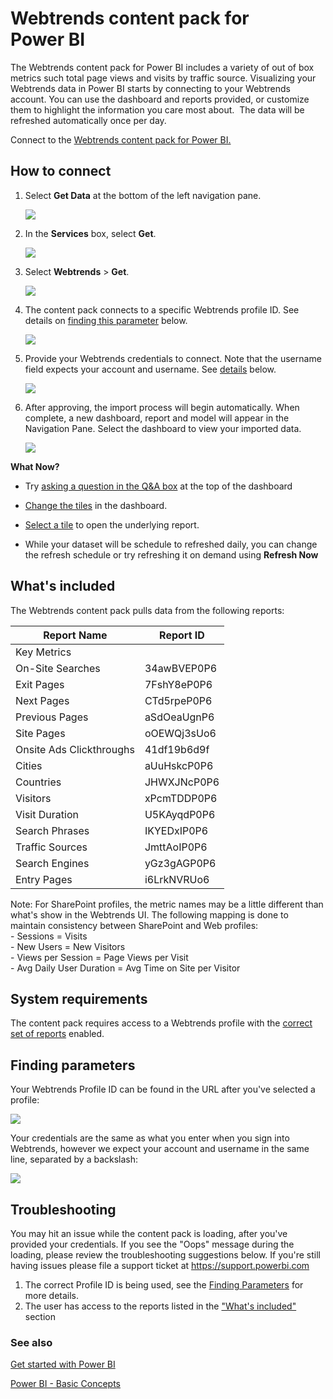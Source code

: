 ﻿<properties 
   pageTitle="Webtrends content pack for Power BI"
   description="Webtrends content pack for Power BI"
   services="powerbi" 
   documentationCenter="" 
   authors="theresapalmer" 
   manager="mblythe" 
   backup=""
   editor=""
   tags=""
   qualityFocus="no"
   qualityDate=""/>
 
<tags
   ms.service="powerbi"
   ms.devlang="NA"
   ms.topic="article"
   ms.tgt_pltfrm="NA"
   ms.workload="powerbi"
   ms.date="05/17/2016"
   ms.author="tpalmer"/>
   
# Webtrends content pack for Power&nbsp;BI

The Webtrends content pack for Power BI includes a variety of out of box metrics such total page views and visits by traffic source. Visualizing your Webtrends data in Power BI starts by connecting to your Webtrends account. You can use the dashboard and reports provided, or customize them to highlight the information you care most about.  The data will be refreshed automatically once per day.

Connect to the [Webtrends content pack for Power BI.](https://app.powerbi.com/getdata/services/webtrends)

## How to connect

1.  Select **Get Data** at the bottom of the left navigation pane.

	![](media/powerbi-content-pack-webtrends/getdata3.png)

2.  In the **Services** box, select **Get**.

	![](media/powerbi-content-pack-webtrends/services.PNG)

3.  Select **Webtrends** \> **Get**.

	![](media/powerbi-content-pack-webtrends/webtrends.png)

4.  The content pack connects to a specific Webtrends profile ID. See details on [finding this parameter](#FindingParams) below.

	![](media/powerbi-content-pack-webtrends/parameters.PNG)

5.  Provide your Webtrends credentials to connect. Note that the username field expects your account and username. See [details](#FindingParams) below.

	![](media/powerbi-content-pack-webtrends/creds.PNG)

6.  After approving, the import process will begin automatically. When complete, a new dashboard, report and model will appear in the Navigation Pane. Select the dashboard to view your imported data.

	![](media/powerbi-content-pack-webtrends/dashboard.PNG)


**What Now?**

- Try [asking a question in the Q&A box](powerbi-service-q-and-a.md) at the top of the dashboard

- [Change the tiles](powerbi-service-edit-a-tile-in-a-dashboard.md) in the dashboard.

- [Select a tile](powerbi-service-dashboard-tiles.md) to open the underlying report.

- While your dataset will be schedule to refreshed daily, you can change the refresh schedule or try refreshing it on demand using **Refresh Now**

## What's included
<a name="Included"></a>

The Webtrends content pack pulls data from the following reports:  

|Report Name|Report ID|
|---|---|
|Key Metrics| |
|On-Site Searches|34awBVEP0P6|
|Exit Pages|7FshY8eP0P6|
|Next Pages|CTd5rpeP0P6|
|Previous Pages|aSdOeaUgnP6|
|Site Pages|oOEWQj3sUo6|
|Onsite Ads Clickthroughs|41df19b6d9f|
|Cities|aUuHskcP0P6|
|Countries|JHWXJNcP0P6|
|Visitors|xPcmTDDP0P6|
|Visit Duration|U5KAyqdP0P6|
|Search Phrases|IKYEDxIP0P6|
|Traffic Sources|JmttAoIP0P6|
|Search Engines|yGz3gAGP0P6|
|Entry Pages|i6LrkNVRUo6|

Note: For SharePoint profiles, the metric names may be a little different than what's show in the Webtrends UI. The following mapping is done to maintain consistency between SharePoint and Web profiles:   
    - Sessions = Visits  
    - New Users = New Visitors  
    - Views per Session = Page Views per Visit  
    - Avg Daily User Duration = Avg Time on Site per Visitor  

## System requirements

The content pack requires access to a Webtrends profile with the [correct set of reports](#Included) enabled. 

<a name="FindingParams"></a>
## Finding parameters

Your Webtrends Profile ID can be found in the URL after you've selected a profile:

![](media/powerbi-content-pack-webtrends/WebtrendsParameters.png)

Your credentials are the same as what you enter when you sign into Webtrends, however we expect your account and username in the same line, separated by a backslash:

![](media/powerbi-content-pack-webtrends/WebtrendsCreds.PNG)


## Troubleshooting
You may hit an issue while the content pack is loading, after you've provided your credentials. If you see the "Oops" message during the loading, please review the troubleshooting suggestions below. If you're still having issues please file a support ticket at https://support.powerbi.com

1. The correct Profile ID is being used, see the [Finding Parameters](#FindingParams) for more details.
2. The user has access to the reports listed in the ["What's included"](#Included) section


### See also

[Get started with Power BI](powerbi-service-get-started.md)

[Power BI - Basic Concepts](powerbi-service-basic-concepts.md)
